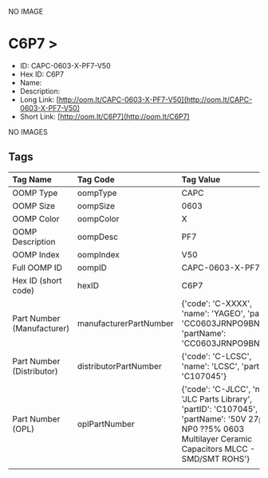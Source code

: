


  
NO IMAGE  
# C6P7 > 

- ID: CAPC-0603-X-PF7-V50
- Hex ID: C6P7
- Name: 
- Description: 
- Long Link: [http://oom.lt/CAPC-0603-X-PF7-V50](http://oom.lt/CAPC-0603-X-PF7-V50)
- Short Link: [http://oom.lt/C6P7](http://oom.lt/C6P7)
  
NO IMAGES  
## Tags
  

|Tag Name|Tag Code|Tag Value|
| :--- | :--- | :--- |
|OOMP Type|oompType|CAPC|
|OOMP Size|oompSize|0603|
|OOMP Color|oompColor|X|
|OOMP Description|oompDesc|PF7|
|OOMP Index|oompIndex|V50|
|Full OOMP ID|oompID|CAPC-0603-X-PF7-V50|
|Hex ID (short code)|hexID|C6P7|
|Part Number (Manufacturer)|manufacturerPartNumber|{'code': 'C-XXXX', 'name': 'YAGEO', 'partID': 'CC0603JRNPO9BN270', 'partName': 'CC0603JRNPO9BN270'}|
|Part Number (Distributor)|distributorPartNumber|{'code': 'C-LCSC', 'name': 'LCSC', 'partID': 'C107045'}|
|Part Number (OPL)|oplPartNumber|{'code': 'C-JLCC', 'name': 'JLC Parts Library', 'partID': 'C107045', 'partName': '50V 27pF NP0 ??5% 0603  Multilayer Ceramic Capacitors MLCC - SMD/SMT ROHS'}|
||||
